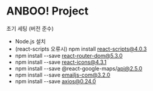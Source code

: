 # ANBOO! Project

초기 세팅 (버전 준수)
- Node.js 설치
- (react-scripts 오류시) npm install react-scripts@4.0.3
- npm install --save react-router-dom@5.3.0
- npm install --save react-icons@4.3.1
- npm install --save @react-google-maps/api@2.5.0
- npm install --save emailjs-com@3.2.0
- npm install --save axios@0.24.0
